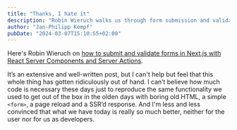 ```yaml
---
title: "Thanks, I hate it"
description: "Robin Wieruch walks us through form submission and validation using React Server Components and Server Actions"
author: "Jan-Philipp Kempf"
pubDate: "2024-03-07T15:10:55+02:00"
---
```


Here's Robin Wieruch on [how to submit and validate forms in Next.js with React Server Components and Server Actions](https://www.robinwieruch.de/next-forms/).

It’s an extensive and well-written post, but I can't help but feel that this whole thing has gotten ridiculously out of hand. I can’t believe how much code is necessary these days just to reproduce the same functionality we used to get out of the box in the olden days with boring old HTML, a simple `<form>`, a page reload and a SSR’d response. And I'm less and less convinced that what we have today is really so much better, neither for the user nor for us as developers.
